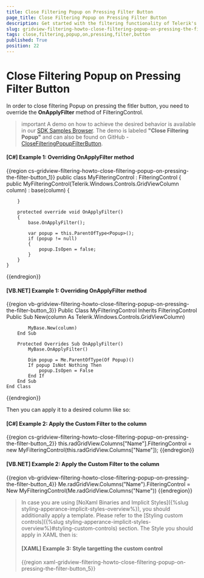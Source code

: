 ```yaml
---
title: Close Filtering Popup on Pressing Filter Button
page_title: Close Filtering Popup on Pressing Filter Button
description: Get started with the filtering functionality of Telerik's {{ site.framework_name }} DataGrid and learn how to close filtering popup on pressing filter button.
slug: gridview-filtering-howto-close-filtering-popup-on-pressing-the-filter-button
tags: close,filtering,popup,on,pressing,filter,button
published: True
position: 22
---
```


# Close Filtering Popup on Pressing Filter Button

In order to close filtering Popup on pressing the fitler button, you need to override the __OnApplyFilter__ method of FilteringControl.

>important A demo on how to achieve the desired behavior is available in our [SDK Samples Browser](https://demos.telerik.com/xaml-sdkbrowser/). The demo is labeled **"Close Filtering Popup"** and can also be found on GitHub - [CloseFilteringPopupFilterButton](https://github.com/telerik/xaml-sdk/tree/master/GridView/CloseFilteringPopupFilterButton).

#### __[C#] Example 1: Overriding OnApplyFilter method__
{{region cs-gridview-filtering-howto-close-filtering-popup-on-pressing-the-filter-button_1}}
	public class MyFilteringControl : FilteringControl
	{
		public MyFilteringControl(Telerik.Windows.Controls.GridViewColumn column) : base(column)
		{         
	
		}        
	   
		protected override void OnApplyFilter()
		{
			base.OnApplyFilter();
	
			var popup = this.ParentOfType<Popup>();
			if (popup != null)
			{
				popup.IsOpen = false;
			}           
		}
	}
{{endregion}}

#### __[VB.NET] Example 1: Overriding OnApplyFilter method__
{{region vb-gridview-filtering-howto-close-filtering-popup-on-pressing-the-filter-button_3}}
	Public Class MyFilteringControl
		Inherits FilteringControl
		Public Sub New(column As Telerik.Windows.Controls.GridViewColumn)
	
			MyBase.New(column)
		End Sub
	
		Protected Overrides Sub OnApplyFilter()
			MyBase.OnApplyFilter()
	
			Dim popup = Me.ParentOfType(Of Popup)()
			If popup IsNot Nothing Then
				popup.IsOpen = False
			End If
		End Sub
	End Class
{{endregion}}

Then you can apply it to a desired column like so:

#### __[C#] Example 2: Apply the Custom Filter to the column__
{{region cs-gridview-filtering-howto-close-filtering-popup-on-pressing-the-filter-button_2}}
	this.radGridView.Columns["Name"].FilteringControl = new MyFilteringControl(this.radGridView.Columns["Name"]);
{{endregion}}

#### __[VB.NET] Example 2: Apply the Custom Filter to the column__
{{region vb-gridview-filtering-howto-close-filtering-popup-on-pressing-the-filter-button_4}}
	Me.radGridView.Columns("Name").FilteringControl = New MyFilteringControl(Me.radGridView.Columns("Name"))
{{endregion}}

>In case you are using [NoXaml Binaries and Implicit Styles]({%slug styling-apperance-implicit-styles-overview%}), you should additionally apply a template. Please refer to the [Styling custom controls]({%slug styling-apperance-implicit-styles-overview%}#styling-custom-controls) section.
The Style you should apply in XAML then is:
>#### __[XAML] Example 3: Style targetting the custom control__
>{{region xaml-gridview-filtering-howto-close-filtering-popup-on-pressing-the-filter-button_5}}
	<Style TargetType="my:MyFilteringControl" BasedOn="{StaticResource FilteringControlStyle}"/>
{{endregion}}